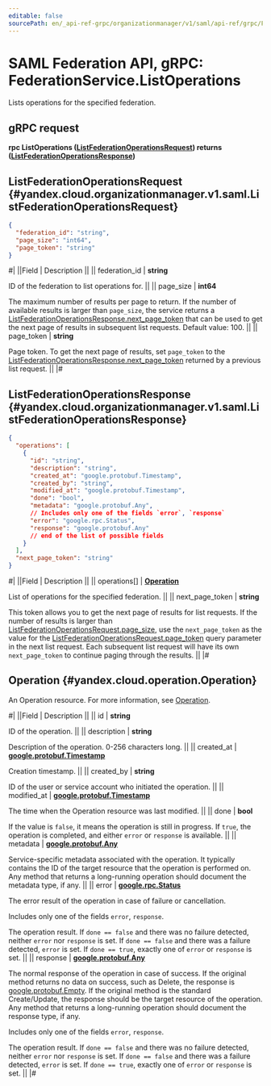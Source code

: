 ```yaml
---
editable: false
sourcePath: en/_api-ref-grpc/organizationmanager/v1/saml/api-ref/grpc/Federation/listOperations.md
---
```


# SAML Federation API, gRPC: FederationService.ListOperations

Lists operations for the specified federation.

## gRPC request

**rpc ListOperations ([ListFederationOperationsRequest](#yandex.cloud.organizationmanager.v1.saml.ListFederationOperationsRequest)) returns ([ListFederationOperationsResponse](#yandex.cloud.organizationmanager.v1.saml.ListFederationOperationsResponse))**

## ListFederationOperationsRequest {#yandex.cloud.organizationmanager.v1.saml.ListFederationOperationsRequest}

```json
{
  "federation_id": "string",
  "page_size": "int64",
  "page_token": "string"
}
```

#|
||Field | Description ||
|| federation_id | **string**

ID of the federation to list operations for. ||
|| page_size | **int64**

The maximum number of results per page to return. If the number of available
results is larger than `page_size`, the service returns a [ListFederationOperationsResponse.next_page_token](#yandex.cloud.organizationmanager.v1.saml.ListFederationOperationsResponse)
that can be used to get the next page of results in subsequent list requests.
Default value: 100. ||
|| page_token | **string**

Page token. To get the next page of results, set `page_token`
to the [ListFederationOperationsResponse.next_page_token](#yandex.cloud.organizationmanager.v1.saml.ListFederationOperationsResponse)
returned by a previous list request. ||
|#

## ListFederationOperationsResponse {#yandex.cloud.organizationmanager.v1.saml.ListFederationOperationsResponse}

```json
{
  "operations": [
    {
      "id": "string",
      "description": "string",
      "created_at": "google.protobuf.Timestamp",
      "created_by": "string",
      "modified_at": "google.protobuf.Timestamp",
      "done": "bool",
      "metadata": "google.protobuf.Any",
      // Includes only one of the fields `error`, `response`
      "error": "google.rpc.Status",
      "response": "google.protobuf.Any"
      // end of the list of possible fields
    }
  ],
  "next_page_token": "string"
}
```

#|
||Field | Description ||
|| operations[] | **[Operation](#yandex.cloud.operation.Operation)**

List of operations for the specified federation. ||
|| next_page_token | **string**

This token allows you to get the next page of results for list requests. If the number of results
is larger than [ListFederationOperationsRequest.page_size](#yandex.cloud.organizationmanager.v1.saml.ListFederationOperationsRequest), use the `next_page_token` as the value
for the [ListFederationOperationsRequest.page_token](#yandex.cloud.organizationmanager.v1.saml.ListFederationOperationsRequest) query parameter in the next list request.
Each subsequent list request will have its own `next_page_token` to continue paging through the results. ||
|#

## Operation {#yandex.cloud.operation.Operation}

An Operation resource. For more information, see [Operation](/docs/api-design-guide/concepts/operation).

#|
||Field | Description ||
|| id | **string**

ID of the operation. ||
|| description | **string**

Description of the operation. 0-256 characters long. ||
|| created_at | **[google.protobuf.Timestamp](https://developers.google.com/protocol-buffers/docs/reference/google.protobuf#timestamp)**

Creation timestamp. ||
|| created_by | **string**

ID of the user or service account who initiated the operation. ||
|| modified_at | **[google.protobuf.Timestamp](https://developers.google.com/protocol-buffers/docs/reference/google.protobuf#timestamp)**

The time when the Operation resource was last modified. ||
|| done | **bool**

If the value is `false`, it means the operation is still in progress.
If `true`, the operation is completed, and either `error` or `response` is available. ||
|| metadata | **[google.protobuf.Any](https://developers.google.com/protocol-buffers/docs/proto3#any)**

Service-specific metadata associated with the operation.
It typically contains the ID of the target resource that the operation is performed on.
Any method that returns a long-running operation should document the metadata type, if any. ||
|| error | **[google.rpc.Status](https://cloud.google.com/tasks/docs/reference/rpc/google.rpc#status)**

The error result of the operation in case of failure or cancellation.

Includes only one of the fields `error`, `response`.

The operation result.
If `done == false` and there was no failure detected, neither `error` nor `response` is set.
If `done == false` and there was a failure detected, `error` is set.
If `done == true`, exactly one of `error` or `response` is set. ||
|| response | **[google.protobuf.Any](https://developers.google.com/protocol-buffers/docs/proto3#any)**

The normal response of the operation in case of success.
If the original method returns no data on success, such as Delete,
the response is [google.protobuf.Empty](https://developers.google.com/protocol-buffers/docs/reference/google.protobuf#google.protobuf.Empty).
If the original method is the standard Create/Update,
the response should be the target resource of the operation.
Any method that returns a long-running operation should document the response type, if any.

Includes only one of the fields `error`, `response`.

The operation result.
If `done == false` and there was no failure detected, neither `error` nor `response` is set.
If `done == false` and there was a failure detected, `error` is set.
If `done == true`, exactly one of `error` or `response` is set. ||
|#